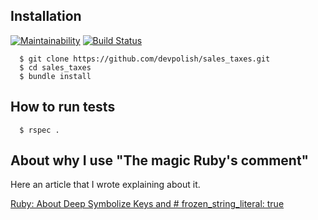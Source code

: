 ## Installation
[![Maintainability](https://api.codeclimate.com/v1/badges/7371790f29640aaff790/maintainability)](https://codeclimate.com/github/devpolish/sales_taxes/maintainability)
[![Build Status](https://travis-ci.com/devpolish/sales_taxes.svg?branch=master)](https://travis-ci.com/devpolish/sales_taxes)
```
  $ git clone https://github.com/devpolish/sales_taxes.git
  $ cd sales_taxes
  $ bundle install
```

## How to run tests

```
  $ rspec .
``` 

## About why I use "The magic Ruby's comment"

Here an article that I wrote explaining about it.

[Ruby: About Deep Symbolize Keys and # frozen_string_literal: true](https://medium.com/bit-concept/ruby-about-deep-symbolize-keys-and-frozen-string-literal-true-e773725549ad)
